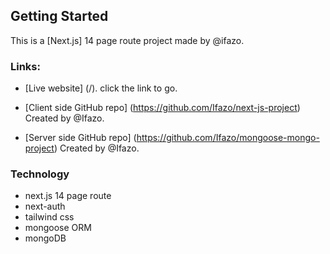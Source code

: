 ## Getting Started

This is a [Next.js] 14 page route project made by @ifazo.

### Links:

- [Live website]
  (/).
  click the link to go.
- [Client side GitHub repo]
  (https://github.com/Ifazo/next-js-project)
  Created by @Ifazo.

- [Server side GitHub repo]
  (https://github.com/Ifazo/mongoose-mongo-project)
  Created by @Ifazo.

### Technology

- next.js 14 page route
- next-auth
- tailwind css
- mongoose ORM
- mongoDB
